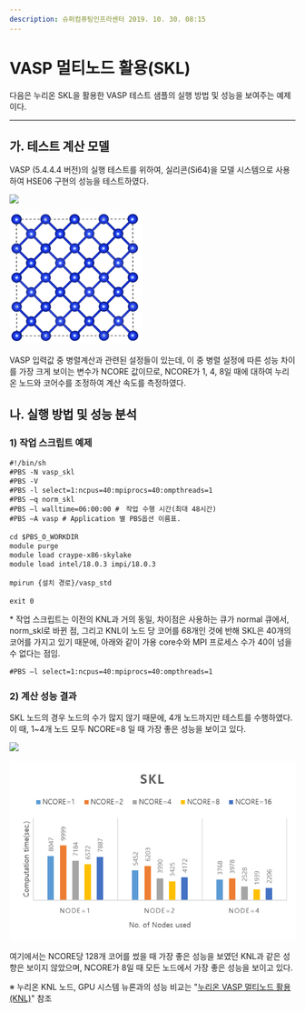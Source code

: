 ```yaml
---
description: 슈퍼컴퓨팅인프라센터 2019. 10. 30. 08:15
---
```


# VASP 멀티노드 활용(SKL)

다음은 누리온 SKL을 활용한 VASP 테스트 샘플의 실행 방법 및 성능을 보여주는 예제이다.

****

## **가. 테스트 계산 모델**

VASP (5.4.4.4 버전)의 실행 테스트를 위하여, 실리콘(Si64)을 모델 시스템으로 사용하여 HSE06 구현의 성능을 테스트하였다.

![](../../../.gitbook/assets/vasp\_test\_model\_t.png)

![](../../../.gitbook/assets/995662385DB8C1BE18.png)

VASP 입력값 중 병렬계산과 관련된 설정들이 있는데, 이 중 병렬 설정에 따른 성능 차이를 가장 크게 보이는 변수가 NCORE 값이므로, NCORE가 1, 4, 8일 때에 대하여 누리온 노드와 코어수를 조정하여 계산 속도를 측정하였다.



## **나. 실행 방법 및 성능 분석**

### **1) 작업 스크립트 예제**

```
#!/bin/sh
#PBS -N vasp_skl
#PBS -V
#PBS -l select=1:ncpus=40:mpiprocs=40:ompthreads=1
#PBS –q norm_skl
#PBS –l walltime=06:00:00 #　작업 수행 시간(최대 48시간)
#PBS –A vasp # Application 별 PBS옵션 이름표.
 
cd $PBS_O_WORKDIR
module purge
module load craype-x86-skylake
module load intel/18.0.3 impi/18.0.3
 
mpirun {설치 경로}/vasp_std
 
exit 0
```



\* 작업 스크립트는 이전의 KNL과 거의 동일, 차이점은 사용하는 큐가 normal 큐에서, norm\_skl로 바뀐 점, 그리고 KNL이 노드 당 코어를 68개인 것에 반해 SKL은 40개의 코어를 가지고 있기 때문에, 아래와 같이 가용 core수와 MPI 프로세스 수가 40이 넘을 수 없다는 점임.

```
#PBS –l select=1:ncpus=40:mpiprocs=40:ompthreads=1
```



### **2) 계산 성능 결과**

SKL 노드의 경우 노드의 수가 많지 않기 때문에, 4개 노드까지만 테스트를 수행하였다. 이 때, 1\~4개 노드 모두 NCORE=8 일 때 가장 좋은 성능을 보이고 있다.

![](../../../.gitbook/assets/vasp\_test\_result.png)

![](../../../.gitbook/assets/99C585475DBB99F218.png)

여기에서는 NCORE당 128개 코어를 썼을 때 가장 좋은 성능을 보였던 KNL과 같은 성향은 보이지 않았으며, NCORE가 8일 때 모든 노드에서 가장 좋은 성능을 보이고 있다.



※ 누리온 KNL 노드, GPU 시스템 뉴론과의 성능 비교는 "[누리온 VASP 멀티노드 활용(KNL)](https://blog.ksc.re.kr/175)" 참조
